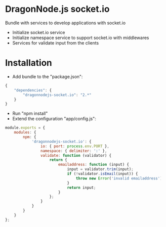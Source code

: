 # DragonNode.js socket.io
Bundle with services to develop applications with socket.io
- Initialize socket.io service
- Initialize namespace service to support socket.io with middlewares
- Services for validate input from the clients 

# Installation
- Add bundle to the "package.json":
```javascript
{
    "dependencies": {
        "dragonnodejs-socket.io": "2.*"
    }
}
```
- Run "npm install"
- Extend the configuration "app/config.js":
```javascript
module.exports = {
    modules: {
        npm: {
            'dragonnodejs-socket.io': {
                io: { port: process.env.PORT },
                namespace: { delimiter: ':' },
                validate: function (validator) {
                    return {
                        emailaddress: function (input) {
                            input = validator.trim(input);
                            if (!validator.isEmail(input)) {
                                throw new Error('invalid emailaddress');
                            }
                            return input;
                        }
                    };
                }
            }
        }
    }
};
```
